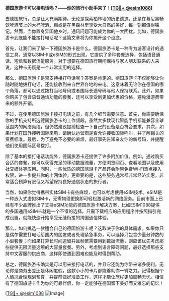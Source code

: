 **德国旅游卡可以接电话吗？——你的旅行小助手来了！[[TG💪+ @esim1088](https://t.me/s/esim1088)]**

去德国旅行，总是让人充满期待。无论是探索柏林墙的历史遗迹，还是在慕尼黑畅饮啤酒节上的大杯啤酒，抑或是在黑森林里享受大自然的美好，每一刻都值得铭记。然而，当你置身异国他乡时，通讯问题可能成为你的一大困扰。比如，德国旅游卡到底能不能接打电话呢？这篇文章将为你揭开这个谜底。

首先，让我们来了解一下德国旅游卡是什么。德国旅游卡是一种专为游客设计的通信工具，通常以SIM卡或eSIM的形式出现。它提供了多种套餐选择，包括语音通话、短信和数据流量服务。对于想要在德国旅行期间保持与家人朋友联系的人来说，这种卡无疑是一个非常实用的选择。

那么，德国旅游卡是否支持接打电话呢？答案是肯定的。德国旅游卡不仅能够让你随时随地拨打电话，还能接收到来自世界各地的来电。这意味着无论你在德国的哪个角落，都可以通过拨打当地号码或者国际长途号码与他人保持联系。此外，如果你购买了包含语音通话功能的套餐，还可以享受到更加优惠的价格，避免漫游费带来的额外开销。

不过，在使用德国旅游卡接打电话之前，有几个细节需要注意。首先，你需要确保你的手机支持所选德国旅游卡的工作频段。虽然大多数现代智能手机都能兼容全球范围内的网络频段，但仍然建议提前检查一下自己的设备是否符合要求。其次，如果计划在国外接听国际来电，请确认运营商是否允许接收国际呼叫，并了解相关的资费标准。最后，为了避免不必要的麻烦，最好事先告知亲友你的新号码，并提醒他们使用国际区号拨打。

除了基本的接打电话功能外，德国旅游卡还提供了许多附加价值。例如，通过购买合适的套餐，你可以获得充足的移动数据流量，方便浏览网页、查看地图以及使用社交媒体等应用。同时，一些优质的德国旅游卡产品还会附带免费Wi-Fi热点接入权限，进一步提升你的上网体验。更重要的是，这些服务通常都非常经济实惠，非常适合预算有限但又希望保持良好通信状态的旅行者。

当然，如果你觉得携带实体SIM卡有些麻烦，也可以考虑使用eSIM技术。eSIM是一种嵌入式虚拟SIM卡，无需物理更换即可轻松激活新的网络服务。目前市面上已经有不少品牌推出了支持eSIM功能的德国旅游卡解决方案，比如ESIM1088提供的多国通用eSIM卡就是一个不错的选择。只需下载相应的应用程序并按照指引完成设置，就能快速开始享受无缝衔接的跨国通信体验。

那么，如何挑选一款适合自己的德国旅游卡呢？这取决于你的具体需求。如果你只是偶尔需要打电话给国内的朋友或者处理紧急事务，可以选择只包含少量分钟数的小型套餐；而如果打算长时间逗留并且频繁需要用到数据流量，则应该优先考虑那些提供无限流量选项的大容量套餐。另外，考虑到语言障碍问题，最好选择那些支持中文客服的供应商，这样即使遇到困难也能及时得到帮助。

总之，德国旅游卡确实是可以用来接打电话的，并且它还能为你带来诸多便利。无论你是商务出差还是休闲度假，这款小小的卡片都能够助你一臂之力。记得根据个人情况合理规划预算，并提前做好准备工作，这样才能让旅程更加顺畅无忧。相信有了德国旅游卡作为你的可靠伴侣，你一定能够在德国留下美好而又难忘的记忆！

[[TG💪+ @esim1088](https://t.me/s/esim1088) ![Image](https://i.postimg.cc/4NQfJmqS/Snipaste-2025-05-13-00-14-12.png)]